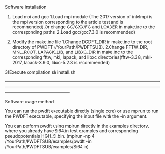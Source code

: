 Software installation

1) Load mpi and gcc
1.Load mpi module (The 2017 version of intelmpi is the mpi version corresponding to the article test and is recommended).Or change CC/CXX/FC and LOADER in make.inc to the corresponding paths.
2.Load gcc(gcc7.3.0 is recommended)



2) Modify the make.inc file
1.Change DGDFT_DIR in make.inc to the root directory of PWDFT (/YourPath/PWDFTSUB).
2.Change FFTW_DIR, MKL_ROOT, LAPACK_LIB, and LIBXC_DIR in make.inc to the corresponding fftw, mkl, lapack, and libxc directories(fftw-3.3.8, mkl-2017, lapack-3.9.0, libxc-5.2.3 is recommended)

3)Execute compilation
sh install.sh

———————————————————————————————————————————————————————————————————————————————————————

Software usage method

You can run the pwdft executable directly (single core) or use mpirun to run the PWDFT executable, specifying the input file with the -in argument.

You can perform pwdft using mpirun directly in the examples directory, where you already have Si64.in test examples and corresponding pseudopotentials HGH_Si.bin.
(mpirun -np 4 /YourPath/PWDFTSUB/examples/pwdft -in /YourPath/PWDFTSUB/examples/Si64.in)
